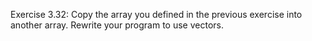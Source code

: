 Exercise 3.32: Copy the array you defined in the previous exercise into
another array. Rewrite your program to use vectors.